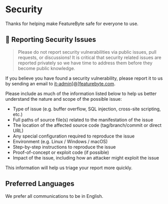 # Security

Thanks for helping make FeatureByte safe for everyone to use.

## 🔐 Reporting Security Issues

> Please do not report security vulnerabilities via public issues, pull requests, or discussions!
> It is critical that security related issues are reported privately so we have time to address them before they become public knowledge.

If you believe you have found a security vulnerability, please report it to us by sending an email to [it-admin[@]featurebyte.com](mailto:it-admin@featurebyte.com).

Please include as much of the information listed below to help us better understand the nature and scope of the possible issue:

- Type of issue (e.g. buffer overflow, SQL injection, cross-site scripting, etc.)
- Full paths of source file(s) related to the manifestation of the issue
- The location of the affected source code (tag/branch/commit or direct URL)
- Any special configuration required to reproduce the issue
- Environment (e.g. Linux / Windows / macOS)
- Step-by-step instructions to reproduce the issue
- Proof-of-concept or exploit code (if possible)
- Impact of the issue, including how an attacker might exploit the issue

This information will help us triage your report more quickly.

## Preferred Languages

We prefer all communications to be in English.
